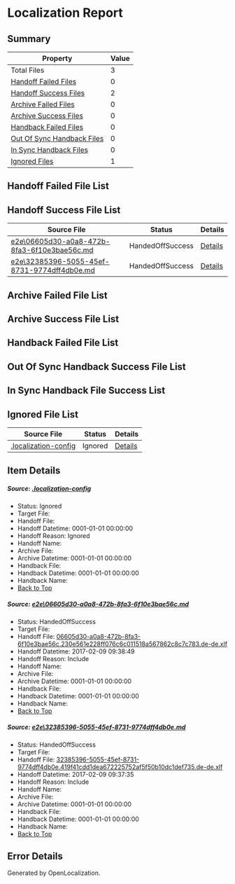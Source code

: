 # <a name='report-top'></a> Localization Report

## Summary
 Property | Value 
 -------- | ----- 
 Total Files | 3
[ Handoff Failed Files ](#handoff-failed-list)| 0
[ Handoff Success Files ](#handoff-success-list)| 2
[ Archive Failed Files ](#archive-failed-list)| 0
[ Archive Success Files ](#archive-success-list)| 0
[ Handback Failed Files ](#handback-failed-list)| 0
[ Out Of Sync Handback Files ](#outofsync-handback-success-list)| 0
[ In Sync Handback Files ](#insync-handback-success-list)| 0
[ Ignored Files ](#ignored-list)| 1

## <a name='handoff-failed-list'></a> Handoff Failed File List

## <a name='handoff-success-list'></a> Handoff Success File List
 Source File | Status | Details 
 ----------- | ------ | ------- 
 [e2e\06605d30-a0a8-472b-8fa3-6f10e3bae56c.md](https://github.com/OpenLocalizationTestOrg/ol-test0/blob/b39017e925f9d4d46f81adf0766e66157070c3a2/e2e/06605d30-a0a8-472b-8fa3-6f10e3bae56c.md) | HandedOffSuccess | [Details](#166fbd335b096529271cc09b1e51d253d98c92b31)
 [e2e\32385396-5055-45ef-8731-9774dff4db0e.md](https://github.com/OpenLocalizationTestOrg/ol-test0/blob/b39017e925f9d4d46f81adf0766e66157070c3a2/e2e/32385396-5055-45ef-8731-9774dff4db0e.md) | HandedOffSuccess | [Details](#0476aa69705e086c5615359ae40cbc0b42a5c34c2)

## <a name='archive-failed-list'></a> Archive Failed File List

## <a name='archive-success-list'></a> Archive Success File List

## <a name='handback-failed-list'></a> Handback Failed File List

## <a name='outofsync-handback-success-list'></a> Out Of Sync Handback Success File List

## <a name='insync-handback-success-list'></a> In Sync Handback File Success List

## <a name='ignored-list'></a> Ignored File List
 Source File | Status | Details 
 ----------- | ------ | ------- 
 [.localization-config](https://github.com/OpenLocalizationTestOrg/ol-test0/blob/b39017e925f9d4d46f81adf0766e66157070c3a2/.localization-config) | Ignored | [Details](#cb0632cf59c1387fc1742bfb9fa3c47f87e2e5c90)

## Item Details
##### <a name='cb0632cf59c1387fc1742bfb9fa3c47f87e2e5c90'></a> Source: [.localization-config](https://github.com/OpenLocalizationTestOrg/ol-test0/blob/b39017e925f9d4d46f81adf0766e66157070c3a2/.localization-config)
* Status: Ignored
* Target File: 
* Handoff File: 
* Handoff Datetime: 0001-01-01 00:00:00
* Handoff Reason: Ignored
* Handoff Name: 
* Archive File: 
* Archive Datetime: 0001-01-01 00:00:00
* Handback File: 
* Handback Datetime: 0001-01-01 00:00:00
* Handback Name: 
* [Back to Top](#report-top)

##### <a name='166fbd335b096529271cc09b1e51d253d98c92b31'></a> Source: [e2e\06605d30-a0a8-472b-8fa3-6f10e3bae56c.md](https://github.com/OpenLocalizationTestOrg/ol-test0/blob/b39017e925f9d4d46f81adf0766e66157070c3a2/e2e/06605d30-a0a8-472b-8fa3-6f10e3bae56c.md)
* Status: HandedOffSuccess
* Target File: 
* Handoff File: [06605d30-a0a8-472b-8fa3-6f10e3bae56c.230e561e228ff076c6c011518a567862c8c7c783.de-de.xlf](https://github.com/OpenLocalizationTestOrg/ol-test0-handoff/blob/51e0bb511bfac789629133a3c398fbbb3ec4e496/ol-handoff/OpenLocalizationTestOrg/ol-test0-dede/shujia/ht/06605d30-a0a8-472b-8fa3-6f10e3bae56c.230e561e228ff076c6c011518a567862c8c7c783.de-de.xlf)
* Handoff Datetime: 2017-02-09 09:38:49
* Handoff Reason: Include
* Handoff Name: 
* Archive File: 
* Archive Datetime: 0001-01-01 00:00:00
* Handback File: 
* Handback Datetime: 0001-01-01 00:00:00
* Handback Name: 
* [Back to Top](#report-top)

##### <a name='0476aa69705e086c5615359ae40cbc0b42a5c34c2'></a> Source: [e2e\32385396-5055-45ef-8731-9774dff4db0e.md](https://github.com/OpenLocalizationTestOrg/ol-test0/blob/b39017e925f9d4d46f81adf0766e66157070c3a2/e2e/32385396-5055-45ef-8731-9774dff4db0e.md)
* Status: HandedOffSuccess
* Target File: 
* Handoff File: [32385396-5055-45ef-8731-9774dff4db0e.419f41cdd1dea672225752af5f50b10dc1def735.de-de.xlf](https://github.com/OpenLocalizationTestOrg/ol-test0-handoff/blob/2e6a4fe88ac9dd3f4e0d68f52788cefc9c52337c/ol-handoff/OpenLocalizationTestOrg/ol-test0-dede/shujia/ht/32385396-5055-45ef-8731-9774dff4db0e.419f41cdd1dea672225752af5f50b10dc1def735.de-de.xlf)
* Handoff Datetime: 2017-02-09 09:37:35
* Handoff Reason: Include
* Handoff Name: 
* Archive File: 
* Archive Datetime: 0001-01-01 00:00:00
* Handback File: 
* Handback Datetime: 0001-01-01 00:00:00
* Handback Name: 
* [Back to Top](#report-top)


## Error Details

Generated by OpenLocalization.
